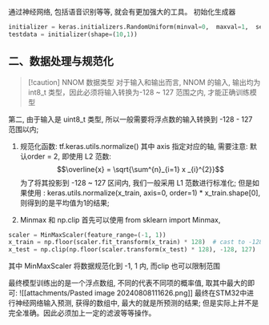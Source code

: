 通过神经网络, 包括语音识别等等, 就会有更加强大的工具。 
初始化生成器 
```python
initializer = keras.initializers.RandomUniform(minval=0,  maxval=1,  seed=None)  
testdata = initializer(shape=(10,1))
```

## 二、数据处理与规范化

> [!caution] NNOM 数据类型
> 对于输入和输出而言, NNOM 的输入, 输出均为 int8_t 类型，因此必须将输入转换为-128 ~ 127 范围之内, 才能正确训练模型

第二, 由于输入是 uint8_t 类型, 所以一般需要将浮点数的输入转换到 -128 - 127 范围以内; 

1.  规范化函数: tf.keras.utils.normalize()
其中 axis 指定对应的轴, 需要注意: 默认order = 2, 即使用 L2 范数:
$$\overline{x} = \sqrt{\sum^{n}_{i=1}  x _{i}^{2}}$$
为了将其投影到 -128 ~ 127 区间内, 我们一般采用 L1 范数进行标准化; 
但是如果使用 : 
keras.utils.normalize(x_train, axis=0, order=1) * x_train.shape[0], 则得到的是平均值为1的结果; 


2. Minmax 和 np.clip 
首先可以使用 from sklearn import Minmax, 
```python
scaler = MinMaxScaler(feature_range=(-1, 1))
x_train = np.floor(scaler.fit_transform(x_train) * 128)  # cast to -128 to 127  
x_test = np.clip(np.floor(scaler.transform(x_test) * 128), -128, 127)  # cast to -128 to 127 (use xtrain fit)
```
其中 MinMaxScaler 将数据规范化到 -1, 1 内, 而clip 也可以限制范围

最终模型训练出的是一个浮点数组, 不同的代表不同项的概率值, 取其中最大的即可: 
![[attachments/Pasted image 20240808111626.png]]
最终在STM32中进行神经网络输入预测, 获得的数组中, 最大的就是所预测的结果; 但是实际上并不是完全准确。因此必须加上一定的滤波等等操作。



